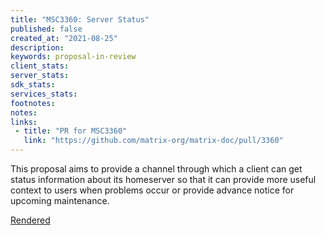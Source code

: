 ```yaml
---
title: "MSC3360: Server Status"
published: false
created_at: "2021-08-25"
description:
keywords: proposal-in-review
client_stats:
server_stats:
sdk_stats:
services_stats:
footnotes:
notes:
links:
 - title: "PR for MSC3360"
   link: "https://github.com/matrix-org/matrix-doc/pull/3360"
---
```

This proposal aims to provide a channel through which a client can get status information about its homeserver so that it can provide more useful context to users when problems occur or provide advance notice for upcoming maintenance.

[Rendered](https://github.com/matrix-org/matrix-doc/blob/a09c98c22eec73fd99020be94c4290eacfe8d56a/proposals/3360-server-status.md)
